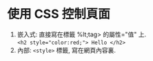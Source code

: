 # 使用 CSS 控制頁面

1. 嵌入式: 直接寫在標籤 %lt;tag&gt; 的屬性="值" 上.  
   ```<h2 style="color:red;"> Hello </h2>```
2. 內部: `<style>` 標籤, 寫在網頁內容裏. 
      


     
